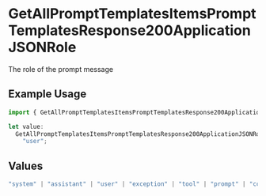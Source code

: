 # GetAllPromptTemplatesItemsPromptTemplatesResponse200ApplicationJSONRole

The role of the prompt message

## Example Usage

```typescript
import { GetAllPromptTemplatesItemsPromptTemplatesResponse200ApplicationJSONRole } from "orq-poc-typescript-multi-env-version/models/operations";

let value:
  GetAllPromptTemplatesItemsPromptTemplatesResponse200ApplicationJSONRole =
    "user";
```

## Values

```typescript
"system" | "assistant" | "user" | "exception" | "tool" | "prompt" | "correction" | "expected_output"
```